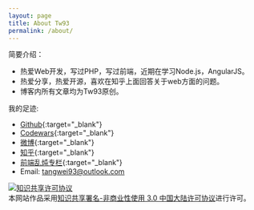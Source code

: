 ```yaml
---
layout: page
title: About Tw93
permalink: /about/
---
```


简要介绍：  

* 热爱Web开发，写过PHP，写过前端，近期在学习Node.js，AngularJS。  
* 热爱分享，热爱开源，喜欢在知乎上面回答关于web方面的问题。
* 博客内所有文章均为Tw93原创。


我的足迹:

* [Github](https://github.com/{{site.github_username}}){:target="_blank"}
* [Codewars](http://www.codewars.com/users/tangwei){:target="_blank"}
* [微博](http://weibo.com/{{site.sina_id}}){:target="_blank"}
* [知乎](http://www.zhihu.com/people/{{site.zhihu_id}}){:target="_blank"}
* [前端乱炖专栏](http://www.html-js.com/article/column/765){:target="_blank"}
* Email: tangwei93@outlook.com

<a rel="license" href="http://creativecommons.org/licenses/by-nc/3.0/cn/"><img alt="知识共享许可协议" style="border-width:0" src="https://i.creativecommons.org/l/by-nc/3.0/cn/88x31.png" /></a><br />本网站作品采用<a rel="license" href="http://creativecommons.org/licenses/by-nc/3.0/cn/">知识共享署名-非商业性使用 3.0 中国大陆许可协议</a>进行许可。

